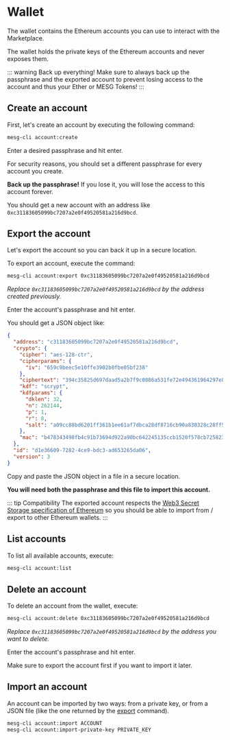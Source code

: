 # Wallet

The wallet contains the Ethereum accounts you can use to interact with the Marketplace.

The wallet holds the private keys of the Ethereum accounts and never exposes them.

::: warning Back up everything!
Make sure to always back up the passphrase and the exported account to prevent losing access to the account and thus your Ether or MESG Tokens!
:::

## Create an account

First, let's create an account by executing the following command:
```bash
mesg-cli account:create
```

Enter a desired passphrase and hit enter.

For security reasons, you should set a different passphrase for every account you create.

**Back up the passphrase!** If you lose it, you will lose the access to this account forever.

You should get a new account with an address like `0xc31183605099bc7207a2e0f49520581a216d9bcd`.

## Export the account

Let's export the account so you can back it up in a secure location.

To export an account, execute the command:
```bash
mesg-cli account:export 0xc31183605099bc7207a2e0f49520581a216d9bcd
```

_Replace `0xc31183605099bc7207a2e0f49520581a216d9bcd` by the address created previously._

Enter the account's passphrase and hit enter.

You should get a JSON object like:

```json
{
  "address": "c31183605099bc7207a2e0f49520581a216d9bcd",
  "crypto": {
    "cipher": "aes-128-ctr",
    "cipherparams": {
      "iv": "659c9beec5e10ffe3902b0fbe05bf238"
    },
    "ciphertext": "394c35825d697daad5a2b7f9c0886a531fe72e494361964297e832199b52b8f5",
    "kdf": "scrypt",
    "kdfparams": {
      "dklen": 32,
      "n": 262144,
      "p": 1,
      "r": 8,
      "salt": "a09cc88bd6201ff361b1ee61af7dbca28df8716cb90a830328c28ff5578312de"
    },
    "mac": "b478343498fb4c91b73694d922a90bc642245135ccb1520f578cb725823cdb69"
  },
  "id": "d1e36609-7282-4ce9-bdc3-ad653265da06",
  "version": 3
}
```

Copy and paste the JSON object in a file in a secure location.

**You will need both the passphrase and this file to import this account.**

::: tip Compatibility
The exported account respects the [Web3 Secret Storage specification of Ethereum](https://github.com/ethereum/wiki/wiki/Web3-Secret-Storage-Definition) so you should be able to import from / export to other Ethereum wallets.
:::

## List accounts

To list all available accounts, execute:

```bash
mesg-cli account:list
```

## Delete an account

To delete an account from the wallet, execute:

```bash
mesg-cli account:delete 0xc31183605099bc7207a2e0f49520581a216d9bcd
```

_Replace `0xc31183605099bc7207a2e0f49520581a216d9bcd` by the address you want to delete._

Enter the account's passphrase and hit enter.

Make sure to export the account first if you want to import it later.

## Import an account

An account can be imported by two ways: from a private key, or from a JSON file (like the one returned by the [export](#export-an-account) command).

```bash
mesg-cli account:import ACCOUNT
mesg-cli account:import-private-key PRIVATE_KEY
```
